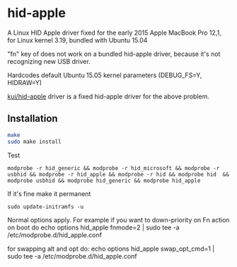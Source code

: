 hid-apple
======================

A Linux HID Apple driver fixed for the early 2015 Apple MacBook Pro  12,1,  for Linux kernel 3.19, bundled with Ubuntu 15.04

"fn" key of does not work on a bundled hid-apple driver, because it's not recognizing new USB driver.

Hardcodes default Ubuntu 15.05 kernel parameters (DEBUG_FS=Y, HIDRAW=Y)

[kui/hid-apple][] driver is a fixed hid-apple driver for the above problem.

[kui/hid-apple]: https://github.com/kui/hid-apple "kui/hid-apple · GitHub"

Installation
---------------------

```sh
make
sudo make install
```

Test
```
modprobe -r hid_generic && modprobe -r hid_microsoft && modprobe -r usbhid && modprobe -r hid_apple && modprobe -r hid && modprobe hid  && modprobe usbhid && modprobe hid_generic && modprobe hid_apple
```

If it's fine make it permanent
```
sudo update-initramfs -u
````

Normal options apply. For example if you want to down-priority on Fn action on boot do
echo options hid_apple fnmode=2 | sudo tee -a /etc/modprobe.d/hid_apple.conf

for swapping alt and opt do:
echo options hid_apple swap_opt_cmd=1 | sudo tee -a /etc/modprobe.d/hid_apple.conf
